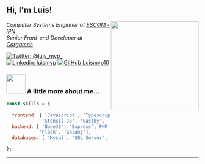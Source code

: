 <h2> Hi, I'm Luis! </h2>
<img align='right' src="https://media.giphy.com/media/GRfl6U6KOZXWg/giphy.gif" width="230">
<p><em>Computer Systems Enginner at <a href="https://www.escom.ipn.mx/">ESCOM - IPN</a></br>Senior Front-end Developer at <a href="https://cargamos.com/">Cargamos</a>
</em></p>

[![Twitter: @luis_mvp_](https://img.shields.io/twitter/follow/luis_mvp_?style=social)](https://twitter.com/luis_mvp_)
[![Linkedin: luismvp](https://img.shields.io/badge/-luismvp-blue?style=flat-square&logo=Linkedin&logoColor=white&link=https://www.linkedin.com/in/luismvp/)](https://www.linkedin.com/in/luismvp/)
[![GitHub Luismvp10](https://img.shields.io/github/followers/Luismvp10?label=follow&style=social)](https://github.com/Luismvp10)


### <img src="https://media.giphy.com/media/4oMoIbIQrvCjm/giphy.gif" width="50"> A little more about me...  

```javascript
const skills = {
  
  frontend: [ 'Javascript', 'Typescript', 'Angular', 'Vue', 'Vuex', 'NextJS', 'RXJS', 'React', 'Ionic',
             'Stencil JS', 'Gastby', 'SASS',  ],
  backend: [ 'NodeJS', 'Express','PHP', 'Laravel', 'CakePHP', 'Python', 'Django',
            'Flask', 'Golang'],
  databases: [ 'Mysql', 'SQL Server', 'Firestore', 'MongoDB', 'SQLite', 'PostgreSQL'],

};
```


---
